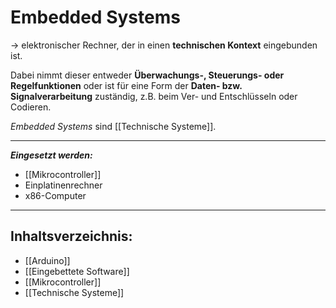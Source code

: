 # Embedded Systems

-> elektronischer Rechner, der in einen **technischen Kontext** eingebunden ist.

Dabei nimmt dieser entweder **Überwachungs-, Steuerungs- oder Regelfunktionen** oder ist für eine Form der **Daten- bzw. Signalverarbeitung** zuständig, z.B. beim Ver- und Entschlüsseln oder Codieren.

*Embedded Systems* sind [[Technische Systeme]].

-------------------------------------

***Eingesetzt werden:***

 * [[Mikrocontroller]]
 * Einplatinenrechner
 * x86-Computer

-----------------------------------------------------------

## Inhaltsverzeichnis:

* [[Arduino]]
* [[Eingebettete Software]]
* [[Mikrocontroller]]
* [[Technische Systeme]]




